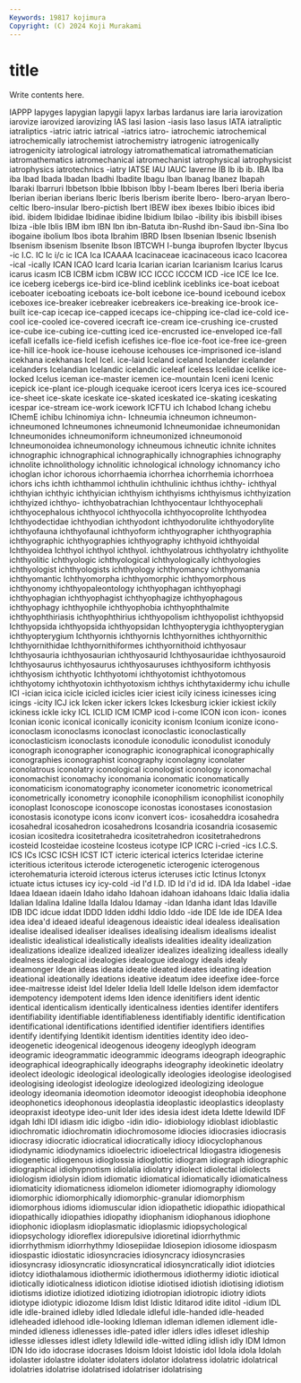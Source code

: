 ```yaml
---
Keywords: 19817 kojimura
Copyright: (C) 2024 Koji Murakami
---
```


# title

Write contents here.



IAPPP Iapyges Iapygian Iapygii Iapyx Iarbas Iardanus iare Iaria
iarovization iarovize iarovized iarovizing IAS Iasi Iasion -iasis Iaso Iasus
IATA iatraliptic iatraliptics -iatric iatric iatrical -iatrics iatro- iatrochemic iatrochemical
iatrochemically iatrochemist iatrochemistry iatrogenic iatrogenically iatrogenicity iatrological iatrology iatromathematical iatromathematician
iatromathematics iatromechanical iatromechanist iatrophysical iatrophysicist iatrophysics iatrotechnics -iatry IATSE IAU
IAUC Iaverne IB Ib ib ib. IBA Iba iba Ibad
Ibada Ibadan Ibadhi Ibadite Ibagu Iban Ibanag Ibanez Ibapah Ibaraki
Ibarruri Ibbetson Ibbie Ibbison Ibby I-beam Iberes Iberi Iberia iberia
Iberian iberian iberians Iberic Iberis Iberism iberite Ibero- Ibero-aryan Ibero-celtic
Ibero-insular Ibero-pictish Ibert IBEW ibex ibexes Ibibio ibices ibid ibid.
ibidem Ibididae Ibidinae ibidine Ibidium Ibilao -ibility ibis ibisbill ibises
Ibiza -ible Iblis IBM ibm IBN Ibn ibn-Batuta ibn-Rushd ibn-Saud
ibn-Sina Ibo ibogaine ibolium Ibos ibota Ibrahim IBRD Ibsen Ibsenian
Ibsenic Ibsenish Ibsenism ibsenism Ibsenite Ibson IBTCWH I-bunga ibuprofen Ibycter
Ibycus -ic I.C. IC Ic i/c ic ICA Ica ICAAAA
Icacinaceae icacinaceous icaco Icacorea -ical -ically ICAN ICAO Icard Icaria
Icarian icarian Icarianism Icarius Icarus icarus icasm ICB ICBM icbm
ICBW ICC ICCC ICCCM ICD -ice ICE Ice Ice. ice
iceberg icebergs ice-bird ice-blind iceblink iceblinks ice-boat iceboat iceboater iceboating
iceboats ice-bolt icebone ice-bound icebound icebox iceboxes ice-breaker icebreaker icebreakers
ice-breaking ice-brook ice-built ice-cap icecap ice-capped icecaps ice-chipping ice-clad ice-cold
ice-cool ice-cooled ice-covered icecraft ice-cream ice-crushing ice-crusted ice-cube ice-cubing ice-cutting
iced ice-encrusted ice-enveloped ice-fall icefall icefalls ice-field icefish icefishes ice-floe
ice-foot ice-free ice-green ice-hill ice-hook ice-house icehouse icehouses ice-imprisoned ice-island
icekhana icekhanas Icel Icel. ice-laid Iceland iceland Icelander icelander icelanders
Icelandian Icelandic icelandic iceleaf iceless Icelidae icelike ice-locked Icelus iceman
ice-master icemen ice-mountain Iceni iceni Icenic icepick ice-plant ice-plough icequake
iceroot icers Icerya ices ice-scoured ice-sheet ice-skate iceskate ice-skated iceskated
ice-skating iceskating icespar ice-stream ice-work icework ICFTU ich Ichabod Ichang
ichebu IChemE ichibu Ichinomiya ichn- Ichneumia ichneumon ichneumon- ichneumoned Ichneumones
ichneumonid Ichneumonidae ichneumonidan Ichneumonides ichneumoniform ichneumonized ichneumonoid Ichneumonoidea ichneumonology ichneumous
ichneutic ichnite ichnites ichnographic ichnographical ichnographically ichnographies ichnography ichnolite ichnolithology
ichnolitic ichnological ichnology ichnomancy icho ichoglan ichor ichorous ichorrhaemia ichorrhea
ichorrhemia ichorrhoea ichors ichs ichth ichthammol ichthulin ichthulinic ichthus ichthy-
ichthyal ichthyian ichthyic ichthyician ichthyism ichthyisms ichthyismus ichthyization ichthyized ichthyo-
ichthyobatrachian Ichthyocentaur Ichthyocephali ichthyocephalous ichthyocol ichthyocolla ichthyocoprolite Ichthyodea Ichthyodectidae ichthyodian
ichthyodont ichthyodorulite ichthyodorylite ichthyofauna ichthyofaunal ichthyoform ichthyographer ichthyographia ichthyographic ichthyographies
ichthyography ichthyoid ichthyoidal Ichthyoidea Ichthyol ichthyol ichthyol. ichthyolatrous ichthyolatry ichthyolite
ichthyolitic ichthyologic ichthyological ichthyologically ichthyologies ichthyologist ichthyologists ichthyology ichthyomancy ichthyomania
ichthyomantic Ichthyomorpha ichthyomorphic ichthyomorphous ichthyonomy ichthyopaleontology ichthyophagan ichthyophagi ichthyophagian ichthyophagist
ichthyophagize ichthyophagous ichthyophagy ichthyophile ichthyophobia ichthyophthalmite ichthyophthiriasis ichthyophthirius ichthyopolism ichthyopolist
ichthyopsid Ichthyopsida ichthyopsida ichthyopsidan Ichthyopterygia ichthyopterygian ichthyopterygium Ichthyornis ichthyornis Ichthyornithes
ichthyornithic Ichthyornithidae Ichthyornithiformes ichthyornithoid ichthyosaur Ichthyosauria ichthyosaurian ichthyosaurid Ichthyosauridae ichthyosauroid
Ichthyosaurus ichthyosaurus ichthyosauruses ichthyosiform ichthyosis ichthyosism ichthyotic Ichthyotomi ichthyotomist ichthyotomous
ichthyotomy ichthyotoxin ichthyotoxism ichthys ichthytaxidermy ichu ichulle ICI -ician icica
icicle icicled icicles icier iciest icily iciness icinesses icing icings
-icity ICJ ick Icken icker ickers Ickes Ickesburg ickier ickiest
ickily ickiness ickle icky ICL ICLID ICM ICMP icod i-come
ICON icon icon- icones Iconian iconic iconical iconically iconicity iconism
Iconium iconize icono- iconoclasm iconoclasms iconoclast iconoclastic iconoclastically iconoclasticism iconoclasts
iconodule iconodulic iconodulist iconoduly iconograph iconographer iconographic iconographical iconographically iconographies
iconographist iconography iconolagny iconolater iconolatrous iconolatry iconological iconologist iconology iconomachal
iconomachist iconomachy iconomania iconomatic iconomatically iconomaticism iconomatography iconometer iconometric iconometrical
iconometrically iconometry iconophile iconophilism iconophilist iconophily iconoplast Iconoscope iconoscope iconostas
iconostases iconostasion iconostasis iconotype icons iconv iconvert icos- icosaheddra icosahedra
icosahedral icosahedron icosahedrons Icosandria icosandria icosasemic icosian icositedra icositetrahedra icositetrahedron
icositetrahedrons icosteid Icosteidae icosteine Icosteus icotype ICP ICRC i-cried -ics
I.C.S. ICS ICs ICSC ICSH ICST ICT icteric icterical icterics
Icteridae icterine icteritious icteritous icterode icterogenetic icterogenic icterogenous icterohematuria icteroid
icterous icterus icteruses ictic Ictinus Ictonyx ictuate ictus ictuses icy
icy-cold -id I'd I.D. ID Id i'd id id. IDA
Ida Idabel -idae Idaea Idaean idaein Idaho idaho Idahoan idahoan
idahoans Idaic Idalia idalia Idalian Idalina Idaline Idalla Idalou Idamay
-idan Idanha idant Idas Idaville IDB IDC idcue iddat IDDD
Idden iddhi Iddio Iddo -ide IDE Ide ide IDEA Idea
idea idea'd ideaed ideaful ideagenous ideaistic ideal idealess idealisation idealise
idealised idealiser idealises idealising idealism idealisms idealist idealistic idealistical idealistically
idealists idealities ideality idealization idealizations idealize idealized idealizer idealizes idealizing
idealless ideally idealness idealogical idealogies idealogue idealogy ideals idealy ideamonger
Idean ideas ideata ideate ideated ideates ideating ideation ideational ideationally
ideations ideative ideatum idee ideefixe idee-force idee-maitresse ideist Idel Ideler
Idelia Idell Idelle Idelson idem idemfactor idempotency idempotent idems Iden
idence idenitifiers ident identic identical identicalism identically identicalness identies identifer
identifers identifiability identifiable identifiableness identifiably identific identification identificational identifications identified
identifier identifiers identifies identify identifying Identikit identism identities identity ideo
ideo- ideogenetic ideogenical ideogenous ideogeny ideoglyph ideogram ideogramic ideogrammatic ideogrammic
ideograms ideograph ideographic ideographical ideographically ideographs ideography ideokinetic ideolatry ideolect
ideologic ideological ideologically ideologies ideologise ideologised ideologising ideologist ideologize ideologized
ideologizing ideologue ideology ideomania ideomotion ideomotor ideoogist ideophobia ideophone ideophonetics
ideophonous ideoplastia ideoplastic ideoplastics ideoplasty ideopraxist ideotype ideo-unit Ider ides
idesia idest ideta Idette Idewild IDF idgah Idhi IDI idiasm
idic idigbo -idin idio- idiobiology idioblast idioblastic idiochromatic idiochromatin idiochromosome
idiocies idiocrasies idiocrasis idiocrasy idiocratic idiocratical idiocratically idiocy idiocyclophanous idiodynamic
idiodynamics idioelectric idioelectrical Idiogastra idiogenesis idiogenetic idiogenous idioglossia idioglottic idiogram
idiograph idiographic idiographical idiohypnotism idiolalia idiolatry idiolect idiolectal idiolects idiologism
idiolysin idiom idiomatic idiomatical idiomatically idiomaticalness idiomaticity idiomaticness idiomelon idiometer
idiomography idiomology idiomorphic idiomorphically idiomorphic-granular idiomorphism idiomorphous idioms idiomuscular idion
idiopathetic idiopathic idiopathical idiopathically idiopathies idiopathy idiophanism idiophanous idiophone idiophonic
idioplasm idioplasmatic idioplasmic idiopsychological idiopsychology idioreflex idiorepulsive idioretinal idiorrhythmic idiorrhythmism
idiorrhythmy Idiosepiidae Idiosepion idiosome idiospasm idiospastic idiostatic idiosyncracies idiosyncracy idiosyncrasies
idiosyncrasy idiosyncratic idiosyncratical idiosyncratically idiot idiotcies idiotcy idiothalamous idiothermic idiothermous
idiothermy idiotic idiotical idiotically idioticalness idioticon idiotise idiotised idiotish idiotising
idiotism idiotisms idiotize idiotized idiotizing idiotropian idiotropic idiotry idiots idiotype
idiotypic idiozome Idism Idist Idistic Iditarod idite iditol -idium IDL
idle idle-brained idleby idled Idledale idleful idle-handed idle-headed idleheaded idlehood
idle-looking Idleman idleman idlemen idlement idle-minded idleness idlenesses idle-pated idler
idlers idles idleset idleship idlesse idlesses idlest idlety Idlewild idle-witted
idling idlish idly IDM Idmon IDN Ido ido idocrase idocrases
Idoism Idoist Idoistic idol Idola idola Idolah idolaster idolastre idolater
idolaters idolator idolatress idolatric idolatrical idolatries idolatrise idolatrised idolatriser idolatrising
